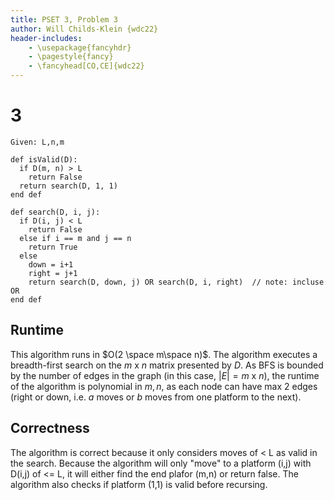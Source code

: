 ```yaml
---
title: PSET 3, Problem 3
author: Will Childs-Klein {wdc22}
header-includes:
    - \usepackage{fancyhdr}
    - \pagestyle{fancy}
    - \fancyhead[CO,CE]{wdc22}
---
```


# 3

```
Given: L,n,m

def isValid(D):
  if D(m, n) > L
    return False
  return search(D, 1, 1)
end def

def search(D, i, j):
  if D(i, j) < L
    return False
  else if i == m and j == n
    return True
  else
    down = i+1
    right = j+1
    return search(D, down, j) OR search(D, i, right)  // note: incluse OR
end def
```

## Runtime
This algorithm runs in $O(2 \space m\space n)$. The algorithm executes a breadth-first search on the $m$ x $n$ matrix presented by $D$. As BFS is bounded by the number of edges in the graph (in this case, $|E| = m$ x $n$), the runtime of the algorithm is polynomial in $m,n$, as each node can have max $2$ edges (right or down, i.e. $a$ moves or $b$ moves from one platform to the next). 

## Correctness
The algorithm is correct because it only considers moves of < L as valid in the search. Because the algorithm will only "move" to a platform (i,j) with D(i,j) of <= L, it will either find the end plafor (m,n) or return false. The algorithm also checks if platform (1,1) is valid before recursing.